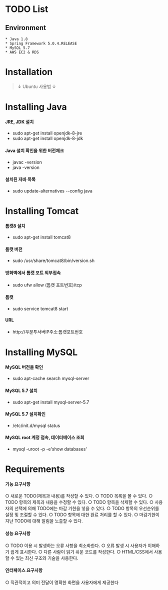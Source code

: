 
# TODO List

## Environment

    * Java 1.8
    * Spring Framework 5.0.4.RELEASE
    * MySQL 5.7
    * AWS EC2 & RDS
    
# Installation
> ↓ Ubuntu 사용법 ↓

# Installing Java

 #### JRE, JDK 설치
  * sudo apt-get install openjdk-8-jre
  * sudo apt-get install openjdk-8-jdk

 #### Java 설치 확인을 위한 버전체크 
  * javac -version
  * java -version

 #### 설치된 자바 목록 
  * sudo update-alternatives --config java

# Installing Tomcat

 #### 톰캣8 설치
  * sudo apt-get install tomcat8

 #### 톰캣 버전 
  * sudo /usr/share/tomcat8/bin/version.sh

 #### 방화벽에서 톰캣 포트 외부접속 
  * sudo ufw allow (톰캣 포트번호)/tcp

 #### 톰캣 
  * sudo service tomcat8 start
  
 #### URL
  * http://우분투서버IP주소:톰캣포트번호
 
# Installing MySQL

#### MySQL 버전을 확인
  * sudo apt-cache search mysql-server

#### MySQL 5.7 설치
  * sudo apt-get install mysql-server-5.7

#### MySQL 5.7 설치확인
  * /etc/init.d/mysql status

#### MySQL root 계정 접속, 데이터베이스 조회
  * mysql -uroot -p -e'show databases'


# Requirements

#### 기능 요구사항
○ 새로운 TODO(제목과 내용)를 작성할 수 있다.
○ TODO 목록을 볼 수 있다.
○ TODO 항목의 제목과 내용을 수정할 수 있다.
○ TODO 항목을 삭제할 수 있다.
○ 사용자의 선택에 의해 TODO에는 마감 기한을 넣을 수 있다.
○ TODO 항목의 우선순위를 설정 및 조절할 수 있다.
○ TODO 항목에 대한 완료 처리를 할 수 있다.
○ 마감기한이 지난 TODO에 대해 알림을 노출할 수 있다.

#### 성능 요구사항
○ TODO 이용 시 발생하는 오류 사항을 최소화한다.
○ 오류 발생 시 사용자가 이해하기 쉽게 표시한다.
○ 다른 사람이 읽기 쉬운 코드를 작성한다.
○ HTML/CSS에서 사용할 수 있는 최신 구조와 기술을 사용한다.

#### 인터페이스 요구사항
○ 직관적이고 의미 전달이 명확한 화면을 사용자에게 제공한다

